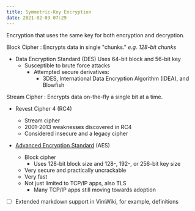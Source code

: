 ```yaml
---
title: Symmetric-Key Encryption
date: 2021-02-03 07:29
---
```

Encryption that uses the same key for both encryption and decryption.

Block Cipher
: Encrypts data in single "chunks." _e.g. 128-bit chunks_

* Data Encryption Standard (DES)
	Uses 64-bit block and 56-bit key
	+ Susceptible to brute force attacks
		- Attempted secure derivatives:
			- 3DES, International Data Encryption Algorithm (IDEA), and Blowfish

Stream Cipher
: Encrypts data on-the-fly a single bit at a time. 

* Revest Cipher 4 (RC4)
	+ Stream cipher
	+ 2001-2013 weaknesses discovered in RC4
	+ Considered insecure and a legacy cipher

* [Advanced Encryption Standard](20210626145343-advanced-encryption-standard.md) (AES)
	+ Block cipher
		- Uses 128-bit block size and 128-, 192-, or 256-bit key size
	+ Very secure and practically uncrackable
	+ Very fast
	+ Not just limited to TCP/IP apps, also TLS
		- Many TCP/IP apps still moving towards adoption

- [ ] Extended markdown support in VimWiki, for example, definitions
